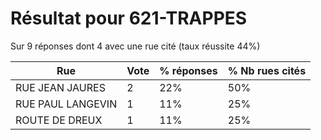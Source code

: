 # Résultat pour 621-TRAPPES

Sur 9 réponses dont 4 avec une rue cité (taux réussite 44%)

| Rue | Vote | % réponses | % Nb rues cités|
|-----|------|------------|----------------|
| RUE JEAN JAURES | 2 | 22% | 50%|
| RUE PAUL LANGEVIN | 1 | 11% | 25%|
| ROUTE DE DREUX | 1 | 11% | 25%|
